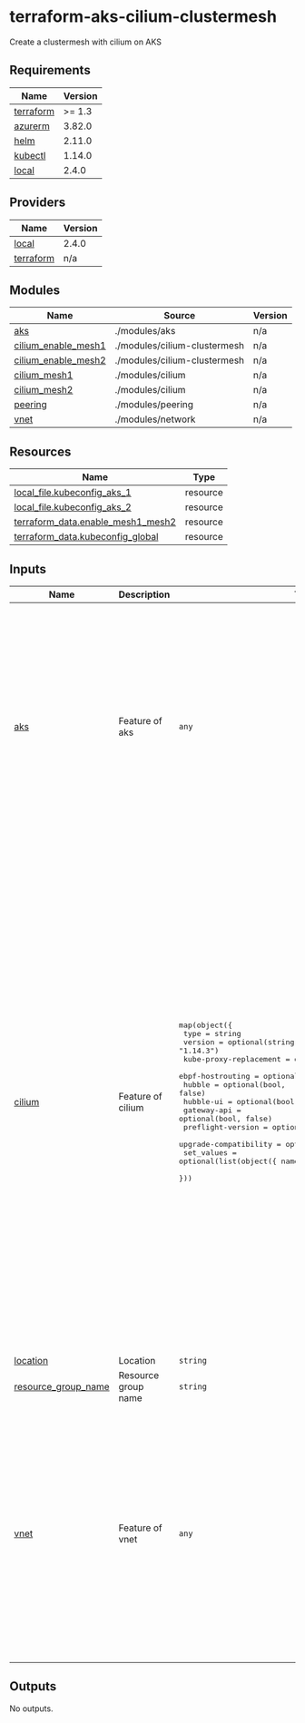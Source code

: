 # terraform-aks-cilium-clustermesh
Create a clustermesh with cilium on AKS

<!-- BEGINNING OF PRE-COMMIT-TERRAFORM DOCS HOOK -->
## Requirements

| Name | Version |
|------|---------|
| <a name="requirement_terraform"></a> [terraform](#requirement\_terraform) | >= 1.3 |
| <a name="requirement_azurerm"></a> [azurerm](#requirement\_azurerm) | 3.82.0 |
| <a name="requirement_helm"></a> [helm](#requirement\_helm) | 2.11.0 |
| <a name="requirement_kubectl"></a> [kubectl](#requirement\_kubectl) | 1.14.0 |
| <a name="requirement_local"></a> [local](#requirement\_local) | 2.4.0 |

## Providers

| Name | Version |
|------|---------|
| <a name="provider_local"></a> [local](#provider\_local) | 2.4.0 |
| <a name="provider_terraform"></a> [terraform](#provider\_terraform) | n/a |

## Modules

| Name | Source | Version |
|------|--------|---------|
| <a name="module_aks"></a> [aks](#module\_aks) | ./modules/aks | n/a |
| <a name="module_cilium_enable_mesh1"></a> [cilium\_enable\_mesh1](#module\_cilium\_enable\_mesh1) | ./modules/cilium-clustermesh | n/a |
| <a name="module_cilium_enable_mesh2"></a> [cilium\_enable\_mesh2](#module\_cilium\_enable\_mesh2) | ./modules/cilium-clustermesh | n/a |
| <a name="module_cilium_mesh1"></a> [cilium\_mesh1](#module\_cilium\_mesh1) | ./modules/cilium | n/a |
| <a name="module_cilium_mesh2"></a> [cilium\_mesh2](#module\_cilium\_mesh2) | ./modules/cilium | n/a |
| <a name="module_peering"></a> [peering](#module\_peering) | ./modules/peering | n/a |
| <a name="module_vnet"></a> [vnet](#module\_vnet) | ./modules/network | n/a |

## Resources

| Name | Type |
|------|------|
| [local_file.kubeconfig_aks_1](https://registry.terraform.io/providers/hashicorp/local/2.4.0/docs/resources/file) | resource |
| [local_file.kubeconfig_aks_2](https://registry.terraform.io/providers/hashicorp/local/2.4.0/docs/resources/file) | resource |
| [terraform_data.enable_mesh1_mesh2](https://registry.terraform.io/providers/hashicorp/terraform/latest/docs/resources/data) | resource |
| [terraform_data.kubeconfig_global](https://registry.terraform.io/providers/hashicorp/terraform/latest/docs/resources/data) | resource |

## Inputs

| Name | Description | Type | Default | Required |
|------|-------------|------|---------|:--------:|
| <a name="input_aks"></a> [aks](#input\_aks) | Feature of aks | `any` | <pre>{<br>  "mesh1": {<br>    "kubeconfig": "kubeconfig-cluster1",<br>    "name": "cilium-clustermesh1",<br>    "network_profile": {<br>      "dns_service_ip": "10.11.0.10",<br>      "service_cidr": "10.11.0.0/16"<br>    },<br>    "version": "1.27"<br>  },<br>  "mesh2": {<br>    "kubeconfig": "kubeconfig-cluster2",<br>    "name": "cilium-clustermesh2",<br>    "network_profile": {<br>      "dns_service_ip": "10.21.0.10",<br>      "service_cidr": "10.21.0.0/16"<br>    },<br>    "version": "1.27"<br>  }<br>}</pre> | no |
| <a name="input_cilium"></a> [cilium](#input\_cilium) | Feature of cilium | <pre>map(object({<br>    type                   = string<br>    version                = optional(string, "1.14.3")<br>    kube-proxy-replacement = optional(bool, false)<br>    ebpf-hostrouting       = optional(bool, false)<br>    hubble                 = optional(bool, false)<br>    hubble-ui              = optional(bool, false)<br>    gateway-api            = optional(bool, false)<br>    preflight-version      = optional(string, null)<br>    upgrade-compatibility  = optional(string, null)<br>    set_values             = optional(list(object({ name = string, value = string })))<br>  }))</pre> | <pre>{<br>  "mesh1": {<br>    "ebpf-hostrouting": true,<br>    "hubble": true,<br>    "kube-proxy-replacement": true,<br>    "set_values": [<br>      {<br>        "name": "cluster.id",<br>        "value": "1"<br>      },<br>      {<br>        "name": "cluster.name",<br>        "value": "cilium-clustermesh1"<br>      },<br>      {<br>        "name": "ipam.operator.clusterPoolIPv4PodCIDRList",<br>        "value": "{10.10.0.0/16}"<br>      }<br>    ],<br>    "type": "cilium_custom",<br>    "version": "1.14.3"<br>  },<br>  "mesh2": {<br>    "ebpf-hostrouting": true,<br>    "hubble": true,<br>    "kube-proxy-replacement": true,<br>    "set_values": [<br>      {<br>        "name": "cluster.id",<br>        "value": "2"<br>      },<br>      {<br>        "name": "cluster.name",<br>        "value": "cilium-clustermesh2"<br>      },<br>      {<br>        "name": "ipam.operator.clusterPoolIPv4PodCIDRList",<br>        "value": "{10.20.0.0/16}"<br>      }<br>    ],<br>    "type": "cilium_custom",<br>    "version": "1.14.3"<br>  }<br>}</pre> | no |
| <a name="input_location"></a> [location](#input\_location) | Location | `string` | n/a | yes |
| <a name="input_resource_group_name"></a> [resource\_group\_name](#input\_resource\_group\_name) | Resource group name | `string` | n/a | yes |
| <a name="input_vnet"></a> [vnet](#input\_vnet) | Feature of vnet | `any` | <pre>{<br>  "mesh1": {<br>    "address_space": [<br>      "192.168.10.0/24"<br>    ],<br>    "name": "clustermesh1",<br>    "subnet_cidr": [<br>      "192.168.10.0/24"<br>    ],<br>    "subnet_name": "nodesubnet"<br>  },<br>  "mesh2": {<br>    "address_space": [<br>      "192.168.20.0/24"<br>    ],<br>    "name": "clustermesh2",<br>    "subnet_cidr": [<br>      "192.168.20.0/24"<br>    ],<br>    "subnet_name": "nodesubnet"<br>  }<br>}</pre> | no |

## Outputs

No outputs.
<!-- END OF PRE-COMMIT-TERRAFORM DOCS HOOK -->